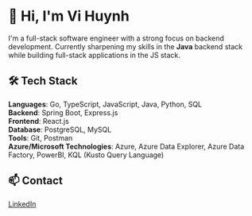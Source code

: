 # 👋 Hi, I'm Vi Huynh

I'm a full-stack software engineer with a strong focus on backend development. Currently sharpening my skills in the **Java** backend stack while building full-stack applications in the JS stack.


## 🛠 Tech Stack

**Languages**: Go, TypeScript, JavaScript, Java, Python, SQL <br/>
**Backend**: Spring Boot, Express.js <br/>
**Frontend**: React.js <br/>
**Database**: PostgreSQL, MySQL <br/>
**Tools**: Git, Postman <br/>
**Azure/Microsoft Technologies**: Azure, Azure Data Explorer, Azure Data Factory, PowerBI, KQL (Kusto Query Language) <br/>


## 📫 Contact

[LinkedIn](https://www.linkedin.com/in/vthwin/)
